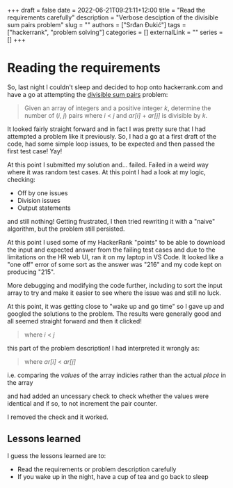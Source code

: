 +++ 
draft = false
date = 2022-06-21T09:21:11+12:00
title = "Read the requirements carefully"
description = "Verbose desciption of the divisible sum pairs problem"
slug = ""
authors = ["Srđan Đukić"]
tags = ["hackerrank", "problem solving"]
categories = []
externalLink = ""
series = []
+++
# Reading the requirements

So, last night I couldn't sleep and decided to hop onto hackerrank.com and have a go at attempting the [divisible sum
pairs](https://www.hackerrank.com/challenges/divisible-sum-pairs/) problem:

> Given an array of integers and a positive integer *k*, determine the number of (*i*, *j*) pairs where *i* < *j* and *ar[i]* + *ar[j]* is divisible by *k*.

It looked fairly straight forward and in fact I was pretty sure that I had attempted a problem like it previously. So, I
had a go at a first draft of the code, had some simple loop issues, to be expected and then passed the first test case!
Yay!

At this point I submitted my solution and... failed. Failed in a weird way where it was random test cases. At this point
I had a look at my logic, checking:
* Off by one issues
* Division issues
* Output statements

and still nothing! Getting frustrated, I then tried rewriting it with a "naive" algorithm, but the problem still
persisted.

At this point I used some of my HackerRank "points" to be able to download the input and expected answer from the
failing test cases and due to the limitations on the HR web UI, ran it on my laptop in VS Code. It looked like a "one
off" error of some sort as the answer was "216" and my code kept on producing "215".

More debugging and modifying the code further, including to sort the input array to try and make it easier to see where
the issue was and still no luck.

At this point, it was getting close to "wake up and go time" so I gave up and googled the solutions to the problem. The
results were generally good and all seemed straight forward and then it clicked!

> where *i* < *j*

this part of the problem description! I had interpreted it wrongly as:

> where *ar[i]* < *ar[j]* 

i.e. comparing the *values* of the array indicies rather than the actual *place* in the array

and had added an uncessary check to check whether the values were identical and if so, to not increment the pair
counter.

I removed the check and it worked.

## Lessons learned

I guess the lessons learned are to:
* Read the requirements or problem description carefully
* If you wake up in the night, have a cup of tea and go back to sleep
